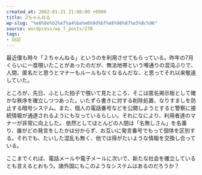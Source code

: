 ```yaml
---
created_at: 2002-01-21 21:00:00 +0900
title: 2ちゃんねる
wp-slug: "%e6%8e%b2%e7%a4%ba%e6%9d%bf%e6%96%87%e5%8c%96"
source: wordpress/wp_7_posts/270
tags:
- 日記
---
```


最近僕も時々「２ちゃんねる」というのを利用させてもらっている。昨年の7月くらいに一度覗いたことがあったのだが、無法地帯という噂通りの混沌ぶりで、人間、匿名だと思うとマナーもルールもなくなるんだな、と思ってそれ以来敬遠していた。

ところが、先日、ふとした拍子で覗いて見たところ、そこは匿名掲示板として確かな秩序を確立しつつあった。いたずら書きに対する削除処置、なりすましを防止する暗号システム。また、個人の電話番号などを公開しようとすると警察に接続情報が通達されるようにもなっているらしい。それになにより、利用者達のマナーが非常に向上した。 依然としてほとんどの人間は「名無しさん」を名乗り、誰がどの発言をしたかは分からず、お互いに発言番号でもって個体を区別する。それでも、たいした混乱も無く、他では得がたいような情報を交換し合っている。

ここまでくれば、電話メールや電子メールに次いで、新たな社会を確立しているとも言えるとおもう。諸外国にもこのようなシステムはあるのだろうか？
